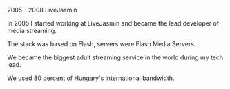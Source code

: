 2005 - 2008 LiveJasmin

In 2005 I started working at LiveJasmin and became the lead developer of media streaming.

The stack was based on Flash, servers were Flash Media Servers.

We became the biggest adult streaming service in the world during my tech lead.

We used 80 percent of Hungary's international bandwidth.